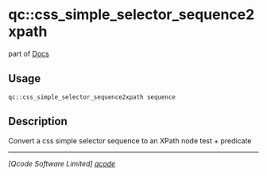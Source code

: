 qc::css_simple_selector_sequence2xpath
======================================

part of [Docs](../index.md)

Usage
-----
`qc::css_simple_selector_sequence2xpath sequence`

Description
-----------
Convert a css simple selector sequence to an XPath node test + predicate

----------------------------------
*[Qcode Software Limited] [qcode]*

[qcode]: http://www.qcode.co.uk "Qcode Software"
